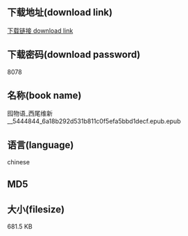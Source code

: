 ## 下载地址(download link)
[下载链接 download link](https://voluble-croquembouche-d321dc.netlify.app/?s=%E5%9B%AE%E7%89%A9%E8%AF%AD_%E8%A5%BF%E5%B0%BE%E7%BB%B4%E6%96%B0__5444844_6a18b292d531b811c0f5efa5bbd1decf.epub)

## 下载密码(download password)
8078

## 名称(book name)
囮物语_西尾维新__5444844_6a18b292d531b811c0f5efa5bbd1decf.epub.epub

## 语言(language)
chinese

## MD5


## 大小(filesize)
681.5 KB
